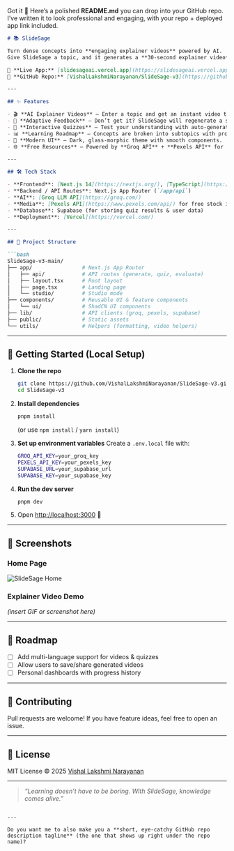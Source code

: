 Got it 🚀 Here’s a polished **README.md** you can drop into your GitHub repo. I’ve written it to look professional and engaging, with your repo + deployed app link included.

````markdown
# 📚 SlideSage

Turn dense concepts into **engaging explainer videos** powered by AI.  
Give SlideSage a topic, and it generates a **30-second explainer video** with visuals, narration, and interactive quizzes to make learning stick.

🔗 **Live App:** [slidesageai.vercel.app](https://slidesageai.vercel.app)  
🔗 **GitHub Repo:** [VishalLakshmiNarayanan/SlideSage-v3](https://github.com/VishalLakshmiNarayanan/SlideSage-v3)

---

## ✨ Features

- 🎬 **AI Explainer Videos** – Enter a topic and get an instant video that simplifies it in under 30 seconds.
- 🔄 **Adaptive Feedback** – Don’t get it? SlideSage will regenerate a simpler explanation until you do.
- 📝 **Interactive Quizzes** – Test your understanding with auto-generated MCQs and view results.
- 📊 **Learning Roadmap** – Concepts are broken into subtopics with progress tracking.
- 🎨 **Modern UI** – Dark, glass-morphic theme with smooth components.
- 🌐 **Free Resources** – Powered by **Groq API** + **Pexels API** for AI + free stock visuals.

---

## 🛠️ Tech Stack

- **Frontend**: [Next.js 14](https://nextjs.org/), [TypeScript](https://www.typescriptlang.org/), [TailwindCSS](https://tailwindcss.com/)  
- **Backend / API Routes**: Next.js App Router (`/app/api`)  
- **AI**: [Groq LLM API](https://groq.com/)  
- **Media**: [Pexels API](https://www.pexels.com/api/) for free stock images & videos  
- **Database**: Supabase (for storing quiz results & user data)  
- **Deployment**: [Vercel](https://vercel.com/)

---

## 📂 Project Structure

```bash
SlideSage-v3-main/
├── app/                # Next.js App Router
│   ├── api/            # API routes (generate, quiz, evaluate)
│   ├── layout.tsx      # Root layout
│   ├── page.tsx        # Landing page
│   └── studio/         # Studio mode
├── components/         # Reusable UI & feature components
│   └── ui/             # ShadCN UI components
├── lib/                # API clients (groq, pexels, supabase)
├── public/             # Static assets
└── utils/              # Helpers (formatting, video helpers)
````

---

## 🚀 Getting Started (Local Setup)

1. **Clone the repo**

   ```bash
   git clone https://github.com/VishalLakshmiNarayanan/SlideSage-v3.git
   cd SlideSage-v3
   ```

2. **Install dependencies**

   ```bash
   pnpm install
   ```

   (or use `npm install` / `yarn install`)

3. **Set up environment variables**
   Create a `.env.local` file with:

   ```bash
   GROQ_API_KEY=your_groq_key
   PEXELS_API_KEY=your_pexels_key
   SUPABASE_URL=your_supabase_url
   SUPABASE_KEY=your_supabase_key
   ```

4. **Run the dev server**

   ```bash
   pnpm dev
   ```

5. Open [http://localhost:3000](http://localhost:3000) 🚀

---

## 📸 Screenshots

### Home Page

![SlideSage Home](public/SlideSageLogo.png)

### Explainer Video Demo

*(insert GIF or screenshot here)*

---

## 🎯 Roadmap

* [ ] Add multi-language support for videos & quizzes
* [ ] Allow users to save/share generated videos
* [ ] Personal dashboards with progress history

---

## 🤝 Contributing

Pull requests are welcome! If you have feature ideas, feel free to open an issue.

---

## 📜 License

MIT License © 2025 [Vishal Lakshmi Narayanan](https://github.com/VishalLakshmiNarayanan)

---

> *“Learning doesn’t have to be boring. With SlideSage, knowledge comes alive.”*

```

---

Do you want me to also make you a **short, eye-catchy GitHub repo description tagline** (the one that shows up right under the repo name)?
```
